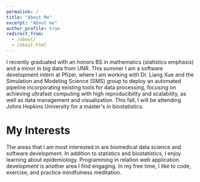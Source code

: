 ```yaml
---
permalink: /
title: "About Me"
excerpt: "About me"
author_profile: true
redirect_from: 
  - /about/
  - /about.html
---
```


I recently graduated with an honors BS in mathematics (statistics emphasis) and a minor in big data from UNR. This summer I am a software development intern at Pfizer, where I am working with Dr. Liang Xue and the Simulation and Modeling Science (SMS) group to deploy an automated pipeline incorporating existing tools for data processing, focusing on achieving ultrafast computing with high reproducibility and scalability, as well as data management and visualization. This fall, I will be attending Johns Hopkins University for a master's in biostatistics.

My Interests
======
The areas that I am most interested in are biomedical data science and software development. In addition to statistics and biostatistics, I enjoy learning about epidemiology. Programming in relation web application development is another area I find engaging. In my free time, I like to code, exercise, and practice mindfulness meditation.
